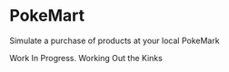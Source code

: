# PokeMart
Simulate a purchase of products at your local PokeMark

Work In Progress. Working Out the Kinks
